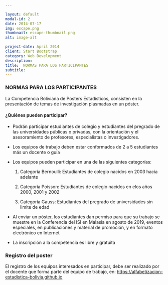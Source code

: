 ```yaml
---

layout: default
modal-id: 2
date: 2014-07-17
img: escape.png
thumbnail: escape-thumbnail.png
alt: image-alt

project-date: April 2014
client: Start Bootstrap
category: Web Development
description:  
title:  NORMAS PARA LOS PARTICIPANTES
subtitle: 
---
```

### NORMAS PARA LOS PARTICIPANTES

La Competencia Boliviana de Posters Estadísticos, consisten en la presentación
de temas de investigación plasmadas en un póster.

#### ¿Quiénes pueden participar?

- Podrán participar estudiantes de colegio y estudiantes del pregrado de las universidades públicas o privadas, con la orientación y el asesoramiento de profesores, especialistas o investigadores.

- Los equipos de trabajo deben estar conformados de 2 a 5 estudiantes más un docente o guía 

- Los equipos pueden participar en una de las siguientes categorías:
	
  1. Categoría Bernoulli: Estudiantes de colegio nacidos en 2003 hacia adelante
  
  2. Categoría Poisson: Estudiantes de colegio nacidos en elos años 2000, 2001 y 2002 
	
  3. Categoría Gauss: Estudiantes del pregrado de universidades sin limite de edad 

- Al enviar un póster, los estudiantes dan permiso para que su trabajo se muestre en la Conferencia del ISI en Malasia en agosto de 2019, eventos especiales, en publicaciones y material de promoción, y en formato electrónico en Internet
  
- La inscripción a la competencia es libre y gratuita


### Registro del poster

 El registro de los equipos interesados en participar, debe ser realizado por el docente que forma parte del equipo de trabajo, en:
 https://alfabetizacion-estadistica-bolivia.github.io

